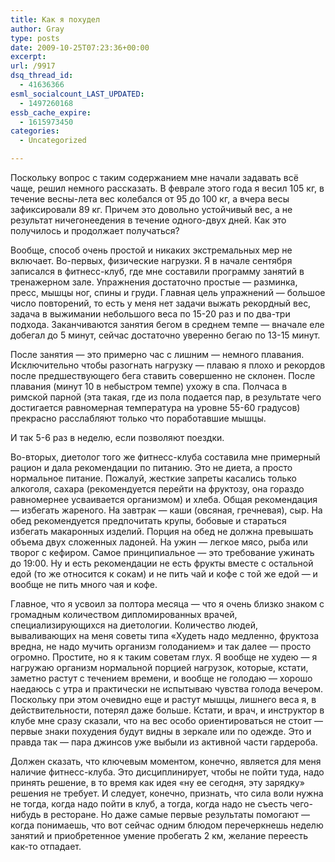 ```yaml
---
title: Как я похудел
author: Gray
type: posts
date: 2009-10-25T07:23:36+00:00
excerpt:
url: /9917
dsq_thread_id:
  - 41636366
esml_socialcount_LAST_UPDATED:
  - 1497260168
essb_cache_expire:
  - 1615973450
categories:
  - Uncategorized

---
```








Поскольку вопрос с таким содержанием мне начали задавать всё чаще, решил немного рассказать. В феврале этого года я весил 105 кг, в течение весны-лета вес колебался от 95 до 100 кг, а вчера весы зафиксировали 89 кг. Причем это довольно устойчивый вес, а не результат ничегонеедения в течение одного-двух дней. Как это получилось и продолжает получаться?

Вообще, способ очень простой и никаких экстремальных мер не включает. Во-первых, физические нагрузки. Я в начале сентября записался в фитнесс-клуб, где мне составили программу занятий в тренажерном зале. Упражнения достаточно простые &#8212; разминка, пресс, мышцы ног, спины и груди. Главная цель упражнений &#8212; большое число повторений, то есть у меня нет задачи выжать рекордный вес, задача в выжимании небольшого веса по 15-20 раз и по два-три подхода. Заканчиваются занятия бегом в среднем темпе &#8212; вначале еле добегал до 5 минут, сейчас достаточно уверенно бегаю по 13-15 минут.

После занятия &#8212; это примерно час с лишним &#8212; немного плавания. Исключительно чтобы разогнать нагрузку &#8212; плаваю я плохо и рекордов после предшествующего бега ставить совершенно не склонен. После плавания (минут 10 в небыстром темпе) ухожу в спа. Полчаса в римской парной (эта такая, где из пола подается пар, в результате чего достигается равномерная температура на уровне 55-60 градусов) прекрасно расслабляют только что поработавшие мышцы.

И так 5-6 раз в неделю, если позволяют поездки.

Во-вторых, диетолог того же фитнесс-клуба составила мне примерный рацион и дала рекомендации по питанию. Это не диета, а просто нормальное питание. Пожалуй, жесткие запреты касались только алкоголя, сахара (рекомендуется перейти на фруктозу, она гораздо равномернее усваивается организмом) и хлеба. Общая рекомендация &#8212; избегать жареного. На завтрак &#8212; каши (овсяная, гречневая), сыр. На обед рекомендуется предпочитать крупы, бобовые и стараться избегать макаронных изделий. Порция на обед не должна превышать объема двух сложенных ладоней. На ужин &#8212; легкое мясо, рыба или творог с кефиром. Самое принципиальное &#8212; это требование ужинать до 19:00. Ну и есть рекомендации не есть фрукты вместе с остальной едой (то же относится к сокам) и не пить чай и кофе с той же едой &#8212; и вообще не пить много чая и кофе.

Главное, что я усвоил за полтора месяца &#8212; что я очень близко знаком с громадным количеством дипломированных врачей, специализирующихся на диетологии. Количество людей, вываливающих на меня советы типа &#171;Худеть надо медленно, фруктоза вредна, не надо мучить организм голоданием&#187; и так далее &#8212; просто огромно. Простите, но я к таким советам глух. Я вообще не худею &#8212; я нагружаю организм нормальной порцией нагрузок, которые, кстати, заметно растут с течением времени, и вообще не голодаю &#8212; хорошо наедаюсь с утра и практически не испытываю чувства голода вечером. Поскольку при этом очевидно еще и растут мышцы, лишнего веса я, в действительности, потерял даже больше. Кстати, и врач, и инструктор в клубе мне сразу сказали, что на вес особо ориентироваться не стоит &#8212; первые знаки похудения будут видны в зеркале или по одежде. Это и правда так &#8212; пара джинсов уже выбыли из активной части гардероба.

Должен сказать, что ключевым моментом, конечно, является для меня наличие фитнесс-клуба. Это дисциплинирует, чтобы не пойти туда, надо принять решение, в то время как идея &#171;ну ее сегодня, эту зарядку&#187; решения не требует. И следует, конечно, признать, что сила воли нужна не тогда, когда надо пойти в клуб, а тогда, когда надо не съесть чего-нибудь в ресторане. Но даже самые первые результаты помогают &#8212; когда понимаешь, что вот сейчас одним блюдом перечеркнешь неделю занятий и приобретенное умение пробегать 2 км, желание переесть как-то отпадает.